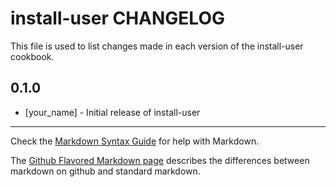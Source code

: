 install-user CHANGELOG
======================

This file is used to list changes made in each version of the install-user cookbook.

0.1.0
-----
- [your_name] - Initial release of install-user

- - -
Check the [Markdown Syntax Guide](http://daringfireball.net/projects/markdown/syntax) for help with Markdown.

The [Github Flavored Markdown page](http://github.github.com/github-flavored-markdown/) describes the differences between markdown on github and standard markdown.
